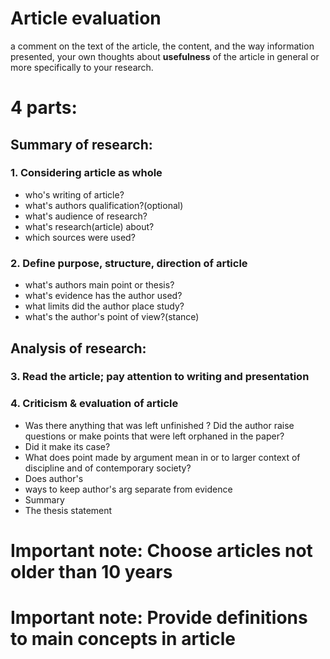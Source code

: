 
# Article evaluation

a comment on the text of the article, the content, and the way information presented, your own thoughts about __usefulness__ of the article in general or more specifically to your research.

# 4 parts:
## Summary of research:

### 1. Considering article as whole 

- who's writing of article?
- what's authors qualification?(optional)
- what's audience of research?
- what's research(article) about?
- which sources were used?
### 2. Define purpose, structure, direction of article

- what's authors main point or thesis?
- what's evidence has the author used?
- what limits did the author place study?
- what's the author's point of view?(stance)
## Analysis of research:
### 3. Read the article; pay attention to writing and presentation

### 4. Criticism & evaluation of article

- Was there anything that was left unfinished ? Did the author raise questions or make points that were left orphaned in the paper?
- Did it make its case?
- What does point made by argument mean in or to larger context of discipline and of contemporary society?
- Does author's 
- ways to keep author's arg separate from evidence
- Summary
- The thesis statement


# Important note: Choose articles not older than 10 years

# Important note: Provide definitions to main concepts in article
